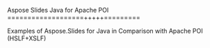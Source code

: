 Aspose Slides Java for Apache POI
===================+++++=========

Examples of Aspose.Slides for Java in Comparison with Apache POI (HSLF+XSLF)
